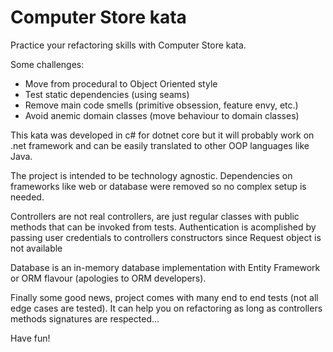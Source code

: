 # Computer Store kata
Practice your refactoring skills with Computer Store kata.

Some challenges:
- Move from procedural to Object Oriented style
- Test static dependencies (using seams)
- Remove main code smells (primitive obsession, feature envy, etc.)
- Avoid anemic domain classes (move behaviour to domain classes)

This kata was developed in c# for dotnet core but it will probably work on .net framework and can be easily translated to other OOP languages like Java. 

The project is intended to be technology agnostic. Dependencies on frameworks like web or database were removed so no complex setup is needed.

Controllers are not real controllers, are just regular classes with public methods that can be invoked from tests. Authentication is acomplished by passing user credentials to controllers constructors since Request object is not available

Database is an in-memory database implementation with Entity Framework or ORM flavour (apologies to ORM developers).

Finally some good news, project comes with many end to end tests (not all edge cases are tested). It can help you on refactoring as long as controllers methods signatures are respected...

Have fun!
